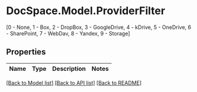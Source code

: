 # DocSpace.Model.ProviderFilter
[0 - None, 1 - Box, 2 - DropBox, 3 - GoogleDrive, 4 - kDrive, 5 - OneDrive, 6 - SharePoint, 7 - WebDav, 8 - Yandex, 9 - Storage]

## Properties

Name | Type | Description | Notes
------------ | ------------- | ------------- | -------------

[[Back to Model list]](../README.md#documentation-for-models) [[Back to API list]](../README.md#documentation-for-api-endpoints) [[Back to README]](../README.md)

